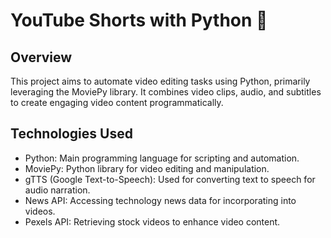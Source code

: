 # YouTube Shorts with Python 🎥

## Overview
This project aims to automate video editing tasks using Python, primarily leveraging the MoviePy library. It combines video clips, audio, and subtitles to create engaging video content programmatically.

## Technologies Used
- Python: Main programming language for scripting and automation.
- MoviePy: Python library for video editing and manipulation.
- gTTS (Google Text-to-Speech): Used for converting text to speech for audio narration.
- News API: Accessing technology news data for incorporating into videos.
- Pexels API: Retrieving stock videos to enhance video content.
